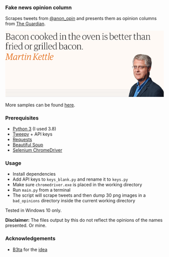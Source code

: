 ### Fake news opinion column

Scrapes tweets from [@anon_opin](https://twitter.com/anon_opin) and presents them as opinion columns from [The Guardian](https://www.theguardian.com/commentisfree/2020/apr/22/eu-procurement-johnson-priorities-coronavirus-pandemic).

![alt text](sample_output/udakepmb.png "Sample output")

More samples can be found [here](sample_output).


### Prerequisites

- [Python 3](https://www.python.org/downloads/) (I used 3.8)
- [Tweepy](http://docs.tweepy.org/en/latest/install.html) + API keys
- [Requests](https://requests.readthedocs.io/en/master/user/install/)
- [Beautiful Soup](https://www.crummy.com/software/BeautifulSoup/bs4/doc/#installing-beautiful-soup)
- [Selenium ChromeDriver](https://chromedriver.chromium.org/home)

### Usage

- Install dependencies
- Add API keys to ``keys_blank.py`` and rename it to ``keys.py``
- Make sure ```chromedriver.exe``` is placed in the working directory
- Run ``main.py`` from a terminal
- The script will scrape tweets and then dump 30 png images in a ```bad_opinions``` directory inside the current working directory

Tested in Windows 10 only.

**Disclaimer:** The files output by this do not reflect the opinions of the names presented. Or mine.

### Acknowledgements

 - [B3ta](http://b3ta.com/) for the [idea](https://www.facebook.com/b3tan/posts/3281475811865011)
